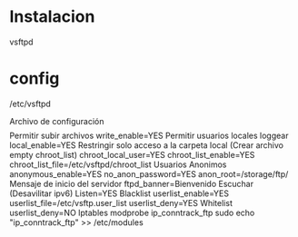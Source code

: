 # Instalacion
vsftpd

# config
/etc/vsftpd

$$$$ Archivo de configuración $$$$
Permitir subir archivos
	write_enable=YES
Permitir usuarios locales loggear
	local_enable=YES
Restringir solo acceso a la carpeta local (Crear archivo empty chroot_list)
	chroot_local_user=YES
	chroot_list_enable=YES
	chroot_list_file=/etc/vsftpd/chroot_list
Usuarios Anonimos
	anonymous_enable=YES
	no_anon_password=YES
	anon_root=/storage/ftp/
Mensaje de inicio del servidor
	ftpd_banner=Bienvenido
Escuchar (Desavilitar ipv6)
	Listen=YES
Blacklist
	userlist_enable=YES
	userlist_file=/etc/vsftp.user_list
	userlist_deny=YES
Whitelist
	userlist_deny=NO
Iptables
	modprobe ip_conntrack_ftp 
	sudo echo "ip_conntrack_ftp" >> /etc/modules

